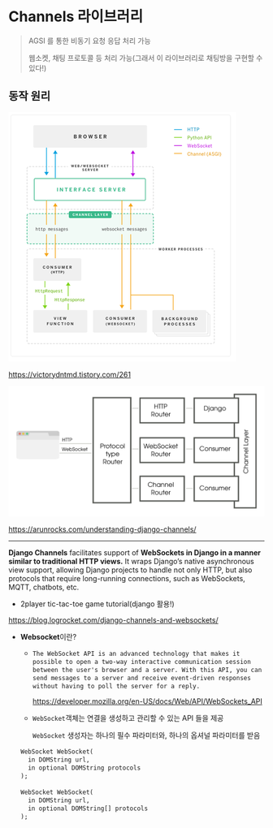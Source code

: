 # Channels 라이브러리

> AGSI 를 통한 비동기 요청 응답 처리 가능
>
> 웹소켓, 채팅 프로토콜 등 처리 가능(그래서 이 라이브러리로 채팅방을 구현할 수 있다!)
>
> 



## 동작 원리

![img](Channels.assets/9915754C5B38AB6D32-16367362660971)

https://victorydntmd.tistory.com/261



![Django Channels](Channels.assets/django-channels.png)

https://arunrocks.com/understanding-django-channels/



----



**Django Channels** facilitates support of **WebSockets in Django in a manner similar to traditional HTTP views.** It wraps Django’s native asynchronous view support, allowing Django projects to handle not only HTTP, but also protocols that require long-running connections, such as WebSockets, MQTT, chatbots, etc.

- 2player tic-tac-toe game tutorial(django 활용!)

https://blog.logrocket.com/django-channels-and-websockets/



- **Websocket**이란?

  - ```
    The WebSocket API is an advanced technology that makes it possible to open a two-way interactive communication session between the user's browser and a server. With this API, you can send messages to a server and receive event-driven responses without having to poll the server for a reply.
    ```

    https://developer.mozilla.org/en-US/docs/Web/API/WebSockets_API

  - `WebSocket`객체는 연결을 생성하고 관리할 수 있는 API 들을 제공

    `WebSocket` 생성자는 하나의 필수 파라미터와, 하나의 옵셔널 파라미터를 받음

  ```
  WebSocket WebSocket(
    in DOMString url,
    in optional DOMString protocols
  );
  
  WebSocket WebSocket(
    in DOMString url,
    in optional DOMString[] protocols
  );
  ```

